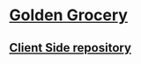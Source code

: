 # [Golden Grocery](https://golden-grocery.web.app/)
## [Client Side repository](https://github.com/alamhosen/warehouse-management-client-side)
